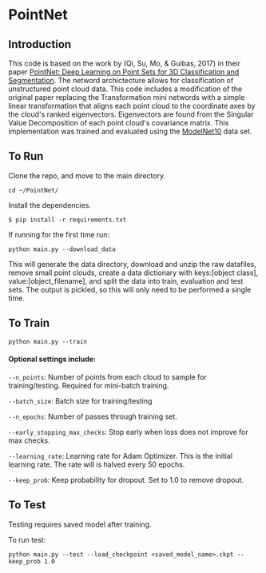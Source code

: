 # PointNet

## Introduction

This code is based on the work by (Qi, Su, Mo, & Guibas, 2017) in their paper [PointNet: Deep Learning on Point Sets for 3D Classification and Segmentation](https://arxiv.org/abs/1612.00593). The netword archictecture allows for classification of unstructured point cloud data. This code includes a modification of the original paper replacing the Transformation mini networds with a simple linear transformation that aligns each point cloud to the coordinate axes by the cloud's ranked eigenvectors. Eigenvectors are found from the Singular Value Decomposition of each point cloud's covariance matrix. This implementation was trained and evaluated using the [ModelNet10](http://3dshapenets.cs.princeton.edu/) data set.

## To Run

Clone the repo, and move to the main directory.

`cd ~/PointNet/`

Install the dependencies.

`$ pip install -r requirements.txt`

If running for the first time run:

`python main.py --download_data`

This will generate the data directory, download and unzip the raw datafiles, remove small point clouds, create a data dictionary with keys:[object class], value:[object_filename], and split the data into train, evaluation and test sets. The output is pickled, so this will only need to be performed a single time.

## To Train

`python main.py --train`

#### Optional settings include:

`--n_points`: Number of points from each cloud to sample for training/testing. Required for mini-batch training.

`--batch_size`: Batch size for training/testing

`--n_epochs`: Number of passes through training set.

`--early_stopping_max_checks`: Stop early when loss does not improve for max checks.

`--learning_rate`: Learning rate for Adam Optimizer. This is the initial learning rate. The rate will is halved every 50 epochs.

`--keep_prob`: Keep probability for dropout. Set to 1.0 to remove dropout.

## To Test

Testing requires saved model after training. 

To run test:

`python main.py --test --load_checkpoint <saved_model_name>.ckpt --keep_prob 1.0`
